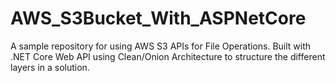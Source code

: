 # AWS_S3Bucket_With_ASPNetCore
 A sample repository for using AWS S3 APIs for File Operations. Built with .NET Core Web API using Clean/Onion Architecture to structure the different layers in a solution.
